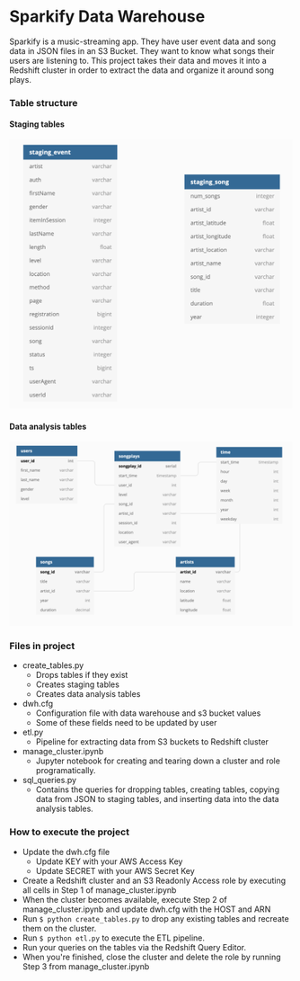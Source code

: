 # Sparkify Data Warehouse

Sparkify is a music-streaming app. They have user event data and song data in JSON files in an S3 Bucket.
They want to know what songs their users are listening to. This project takes their data and moves it into
a Redshift cluster in order to extract the data and organize it around song plays.

### Table structure

#### Staging tables

![Staging tables diagram](staging_tables_diagram.png)

#### Data analysis tables

![Sparkify database schema diagram](data_analysis_schema_diagram.png)

### Files in project

* create_tables.py
  * Drops tables if they exist
  * Creates staging tables
  * Creates data analysis tables
* dwh.cfg
  * Configuration file with data warehouse and s3 bucket values
  * Some of these fields need to be updated by user
* etl.py
  * Pipeline for extracting data from S3 buckets to Redshift cluster
* manage_cluster.ipynb
  * Jupyter notebook for creating and tearing down a cluster and role programatically.
* sql_queries.py
  * Contains the queries for dropping tables, creating tables, copying data from JSON to staging tables,
    and inserting data into the data analysis tables.

### How to execute the project

* Update the dwh.cfg file
  * Update KEY with your AWS Access Key
  * Update SECRET with your AWS Secret Key
* Create a Redshift cluster and an S3 Readonly Access role by executing all cells in Step 1 of manage_cluster.ipynb
* When the cluster becomes available, execute Step 2 of manage_cluster.ipynb and update dwh.cfg with the HOST and ARN
* Run `$ python create_tables.py` to drop any existing tables and recreate them on the cluster.
* Run `$ python etl.py` to execute the ETL pipeline.
* Run your queries on the tables via the Redshift Query Editor.
* When you're finished, close the cluster and delete the role by running Step 3 from manage_cluster.ipynb
